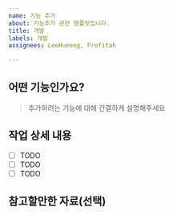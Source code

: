 ```yaml
---
name: 기능 추가
about: 기능추가 관련 템플릿입니다.
title: 개발
labels: 개발
assignees: LeeHueeng, Profitah

---
```


## 어떤 기능인가요?

> 추가하려는 기능에 대해 간결하게 설명해주세요

## 작업 상세 내용

- [ ] TODO
- [ ] TODO
- [ ] TODO

## 참고할만한 자료(선택)
